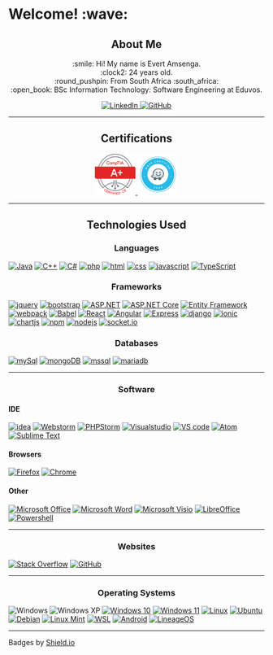 ﻿<h1>Welcome! :wave:</h1>
<h2 align="center">About Me</h2>

<div align="center">
    <p>
        :smile: Hi! My name is Evert Amsenga.<br/>
        :clock2: 24 years old.<br/>
        :round_pushpin: From South Africa :south_africa:<br/>
        :open_book: BSc Information Technology: Software Engineering at Eduvos.<br/>
    </p>
</div>
<div align="center">
    <a href="https://linkedin.com/in/evert-amsenga-9642b3182">
        <img src="https://skillicons.dev/icons?i=linkedin" alt="LinkedIn" width="50" height="50">
    </a>
    <a href="https://github.com/E-Ams">
        <img src="https://skillicons.dev/icons?i=github" alt="GitHub" width="50" height="50">
    </a>
</div>

<hr/>
<div align="center">
    <h2>Certifications</h2>
    <a href="https://www.credly.com/badges/69316c3d-acab-4fe4-b71f-961ab651314d/linked_in_profile">
        <img src="./Media/aplusEvert.png" alt="CompTIA A+ ce Certification" width="80" height="80">
    </a>
    <a href="https://skillshop.exceedlms.com/student/award/y4vSyfYQV2hPW5iCau3NqYGW">
        <img src="./Media/waze.png" alt="Waze Ads Fundamentals" width="80" height="80">
    </a>
</div>

<hr/>
<h2 align=center>Technologies Used</h2>

[//]: # (Languages)
<div>
    <h3 align="center">Languages</h3>
    <a href="https://www.java.com/en/"><img src="https://img.shields.io/badge/Java-ED8B00?style=for-the-badge&logo=openjdk&logoColor=white" alt="Java"/></a>
    <a href="https://cplusplus.com/doc/tutorial/"><img src="https://img.shields.io/badge/C%2B%2B-00599C?style=for-the-badge&logo=c%2B%2B&logoColor=white" alt="C++"/></a>
    <a href="https://learn.microsoft.com/en-us/dotnet/csharp/"><img src="https://img.shields.io/badge/C%23-239120?style=for-the-badge&logo=c-sharp&logoColor=white" alt="C#"/></a>
    <a href="https://www.php.net/"><img src="https://img.shields.io/badge/PHP-777BB4?style=for-the-badge&logo=php&logoColor=white" alt="php"/></a>
    <a href="https://html.com/"><img src="https://img.shields.io/badge/HTML5-E34F26?style=for-the-badge&logo=html5&logoColor=white" alt="html"/></a>
    <a href="https://devdocs.io/css/"><img src="https://img.shields.io/badge/CSS3-1572B6?style=for-the-badge&logo=css3&logoColor=white" alt="css"/></a>
    <a href="https://www.javascript.com/"><img src="https://img.shields.io/badge/JavaScript-323330?style=for-the-badge&logo=javascript&logoColor=F7DF1E" alt="javascript"/></a>
    <a href="https://www.typescriptlang.org/"><img src="https://img.shields.io/badge/TypeScript-007ACC?style=for-the-badge&logo=typescript&logoColor=white" alt="TypeScript"/></a>
</div>

[//]: # (Frameworks)
<div>
    <h3 align="center">Frameworks</h3>
    <a href="https://jquery.com/"><img src="https://img.shields.io/badge/jQuery-0769AD?style=for-the-badge&logo=jquery&logoColor=white" alt="jquery" /></a>
    <a href="https://getbootstrap.com/"><img src="https://img.shields.io/badge/Bootstrap-563D7C?style=for-the-badge&logo=bootstrap&logoColor=white" alt="bootstrap"/></a>
    <a href="https://dotnet.microsoft.com/en-us/apps/aspnet"><img src="https://img.shields.io/badge/ASP.NET-512BD4?style=for-the-badge&logo=.net&logoColor=white" alt="ASP.NET"/></a>
    <a href="https://learn.microsoft.com/en-us/aspnet/core/?view=aspnetcore-7.0"><img src="https://img.shields.io/badge/ASP.NET%20Core-512BD4?style=for-the-badge&logo=.net&logoColor=white" alt="ASP.NET Core"/></a>
    <a href="https://learn.microsoft.com/en-us/ef/"><img src="https://img.shields.io/badge/Entity_Framework-512BD4?style=for-the-badge&logo=.net&logoColor=white" alt="Entity Framework"/></a>
    <a href="https://webpack.js.org/"><img src="https://img.shields.io/badge/webpack-%238DD6F9.svg?style=for-the-badge&logo=webpack&logoColor=black" alt="webpack"/></a> 
    <a href="https://babeljs.io/"><img src="https://img.shields.io/badge/Babel-F9DC3e?style=for-the-badge&logo=babel&logoColor=black" alt="Babel"/></a>
    <a href="https://reactjs.org/"><img src="https://img.shields.io/badge/React-20232A?style=for-the-badge&logo=react&logoColor=61DAFB" alt="React" /></a>
    <a href="https://angular.io/"><img src="https://img.shields.io/badge/Angular-DD0031?style=for-the-badge&logo=angular&logoColor=white" alt="Angular" /></a>
    <a href="https://expressjs.com/"><img src="https://img.shields.io/badge/express.js-%23404d59.svg?style=for-the-badge&logo=express&logoColor=%2361DAFB" alt="Express" /></a>
    <a href="https://www.djangoproject.com/"><img src="https://img.shields.io/badge/Django-092E20?style=for-the-badge&logo=django&logoColor=white" alt="django" /></a>
    <a href="https://ionicframework.com/"><img src="https://img.shields.io/badge/Ionic-3880FF?style=for-the-badge&logo=ionic&logoColor=white" alt="ionic" /></a>
    <a href="https://www.chartjs.org/"><img src="https://img.shields.io/badge/chart.js-F5788D.svg?style=for-the-badge&logo=chart.js&logoColor=white" alt="chartjs" /></a>
    <a href="https://www.npmjs.com/"><img src="https://img.shields.io/badge/NPM-%23000000.svg?style=for-the-badge&logo=npm&logoColor=white" alt="npm" /></a>
    <a href="https://nodejs.org/en/"><img src="https://img.shields.io/badge/Node.js-43853D?style=for-the-badge&logo=node.js&logoColor=white" alt="nodejs"/></a>
    <a href="https://socket.io/"><img src="https://img.shields.io/badge/Socket.io-black?style=for-the-badge&logo=socket.io&badgeColor=010101" alt="socket.io" /></a>
</div>

[//]: # (Databases)
<div>
    <h3 align="center">Databases</h3>
    <a href="https://www.mysql.com/"><img src="https://img.shields.io/badge/MySQL-005C84?style=for-the-badge&logo=mysql&logoColor=white" alt="mySql" /></a>
    <a href="https://www.mongodb.com/"><img src="https://img.shields.io/badge/MongoDB-4EA94B?style=for-the-badge&logo=mongodb&logoColor=white" alt="mongoDB" /></a>
    <a href="https://www.microsoft.com/en-us/sql-server"><img src="https://img.shields.io/badge/Microsoft_SQL_Server-CC2927?style=for-the-badge&logo=microsoft-sql-server&logoColor=white" alt="mssql" /></a>
    <a href="https://mariadb.org/"><img src="https://img.shields.io/badge/MariaDB-003545?style=for-the-badge&logo=mariadb&logoColor=white" alt="mariadb" /></a>
</div>
<hr/>

[//]: # (Software)
<div>
<h3 align="center">Software</h3>
<h4>IDE</h4>
    <a href="https://www.jetbrains.com/idea/"><img src="https://img.shields.io/badge/IntelliJ_IDEA-000000.svg?style=for-the-badge&logo=intellij-idea&logoColor=white" alt="idea"/></a>
    <a href="https://www.jetbrains.com/webstorm/"><img src="https://img.shields.io/badge/WebStorm-000000?style=for-the-badge&logo=WebStorm&logoColor=white" alt="Webstorm"/></a>
    <a href="https://www.jetbrains.com/phpstorm/"><img src="https://img.shields.io/badge/-PHPStorm-181717?style=for-the-badge&logo=phpstorm&logoColor=white" alt="PHPStorm"/></a>
    <a href="https://visualstudio.microsoft.com/"><img src="https://img.shields.io/badge/Visual_Studio-5C2D91?style=for-the-badge&logo=visual%20studio&logoColor=white" alt="Visualstudio"/></a>
    <a href="https://code.visualstudio.com/"><img src="https://img.shields.io/badge/Visual_Studio_Code-0078D4?style=for-the-badge&logo=visual%20studio%20code&logoColor=white" alt="VS code"/></a>
    <a href="https://atom.io/"><img src="https://img.shields.io/badge/Atom-66595C?style=for-the-badge&logo=Atom&logoColor=white" alt="Atom"/></a>
    <a href="https://www.sublimetext.com/"><img src="https://img.shields.io/badge/sublime_text-%23575757.svg?&style=for-the-badge&logo=sublime-text&logoColor=important" alt="Sublime Text"/></a>
<h4>Browsers</h4>
    <a href="https://www.mozilla.org/en-US/firefox/new/"><img src="https://img.shields.io/badge/Firefox-FF7139?style=for-the-badge&logo=Firefox-Browser&logoColor=white" alt="Firefox"/></a>
    <a href="https://www.google.com/chrome/"><img src="https://img.shields.io/badge/Google_chrome-4285F4?style=for-the-badge&logo=Google-chrome&logoColor=white" alt="Chrome"/></a>
<h4>Other</h4>
    <a href="https://www.office.com/"><img src="https://img.shields.io/badge/Microsoft_Office-D83B01?style=for-the-badge&logo=microsoft-office&logoColor=white" alt="Microsoft Office" /></a>
    <a href="https://www.microsoft.com/en-us/microsoft-365/word"><img src="https://img.shields.io/badge/Microsoft_Word-2B579A?style=for-the-badge&logo=microsoft-word&logoColor=white" alt="Microsoft Word" /></a>
    <a href="https://www.microsoft.com/en-us/microsoft-365/visio/flowchart-software"><img src="https://img.shields.io/badge/Microsoft_Visio-3955A3?style=for-the-badge&logo=microsoft-visio&logoColor=white" alt="Microsoft Visio" /></a>
    <a href="https://www.libreoffice.org/"><img src="https://img.shields.io/badge/LibreOffice-18A303?style=for-the-badge&logo=LibreOffice&logoColor=white" alt="LibreOffice" /></a>
    <a href="https://learn.microsoft.com/en-us/powershell/"><img src="https://img.shields.io/badge/Powershell-2CA5E0?style=for-the-badge&logo=powershell&logoColor=white" alt="Powershell" /></a>
</div>
<hr/>

[//]: # (Websites)
<div>
    <h3 align="center">Websites</h3>
    <a href="https://stackoverflow.com/"><img src="https://img.shields.io/badge/Stack%20Overflow-F58025?style=for-the-badge&logo=Stack%20Overflow&logoColor=white" alt="Stack Overflow" /></a>
    <a href="https://github.com/"><img src="https://img.shields.io/badge/GitHub-100000?style=for-the-badge&logo=github&logoColor=white" alt="GitHub" /></a>
</div>
<hr/>

[//]: # (Operating Systems)
<div>
    <h3 align="center">Operating Systems</h3>
    <img src="https://img.shields.io/badge/Windows-0078D6?style=for-the-badge&logo=windows&logoColor=white" alt="Windows"/>
    <img src="https://img.shields.io/badge/Windows_XP-003399?style=for-the-badge&logo=windows-xp&logoColor=white" alt="Windows XP"/>
    <a href="https://www.microsoft.com/en-gb/software-download/windows10"><img src="https://img.shields.io/badge/Windows_10-0078D6?style=for-the-badge&logo=windows-10&logoColor=white" alt="Windows 10"/></a>
    <a href="https://www.microsoft.com/software-download/windows11"><img src="https://img.shields.io/badge/Windows_11-0078D6?style=for-the-badge&logo=windows-11&logoColor=white" alt="Windows 11"/></a>
    <a href="https://www.linux.org/"><img src="https://img.shields.io/badge/Linux-FCC624?style=for-the-badge&logo=linux&logoColor=black" alt="Linux" /></a>
    <a href="https://ubuntu.com/"><img src="https://img.shields.io/badge/Ubuntu-E95420?style=for-the-badge&logo=ubuntu&logoColor=white" alt="Ubuntu"/></a>
    <a href="https://www.debian.org/"><img src="https://img.shields.io/badge/Debian-A81D33?style=for-the-badge&logo=debian&logoColor=white" alt="Debian"/></a>
    <a href="https://linuxmint.com/"><img src="https://img.shields.io/badge/Linux%20Mint-87CF3E?style=for-the-badge&logo=Linux%20Mint&logoColor=white" alt="Linux Mint"/></a>
    <a href="https://learn.microsoft.com/en-us/windows/wsl/install"><img src="https://img.shields.io/badge/WSL-0a97f5?style=for-the-badge&logo=linux&logoColor=white" alt="WSL"/></a>
    <a href="https://www.android.com/"><img src="https://img.shields.io/badge/Android-3DDC84?style=for-the-badge&logo=android&logoColor=white" alt="Android"/></a>
    <a href="https://lineageos.org/"><img src="https://img.shields.io/badge/lineageos-167C80?style=for-the-badge&logo=lineageos&logoColor=white" alt="LineageOS"/></a>
</div>

<hr/>

Badges by <a target="_blank" href="https://ileriayo.github.io/markdown-badges/">Shield.io</a>



